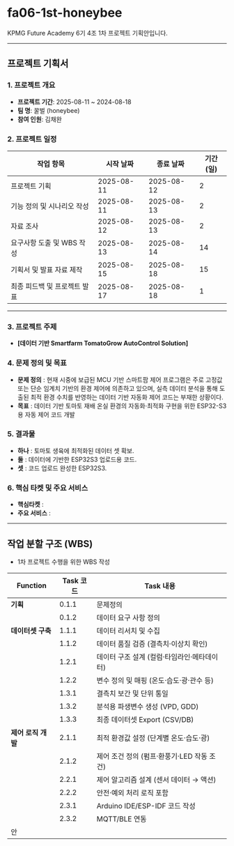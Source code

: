 # fa06-1st-honeybee
KPMG Future Academy 6기 4조 1차 프로젝트 기획안입니다.

---

## 프로젝트 기획서

### 1. 프로젝트 개요
- **프로젝트 기간**: 2025-08-11 ~ 2024-08-18
- **팀 명**: 꿀벌 (honeybee)
- **참여 인원**: 김채완

### 2. 프로젝트 일정
| 작업 항목                  | 시작 날짜   | 종료 날짜   | 기간(일) |
|---------------------------|------------|------------|---------|
| 프로젝트 기획              | 2025-08-11 | 2025-08-12 | 2       |
| 기능 정의 및 시나리오 작성 | 2025-08-11 | 2025-08-13 | 2       |
| 자료 조사                 | 2025-08-12 | 2025-08-13 | 2       |
| 요구사항 도출 및 WBS 작성   | 2025-08-13 | 2025-08-14 | 14       |
| 기획서 및 발표 자료 제작   | 2025-08-15 | 2025-08-18 | 15      |
| 최종 피드백 및 프로젝트 발표| 2025-08-17 | 2025-08-18 | 1       |

---------------------------------
### 3. 프로젝트 주제
- **[데이터 기반 Smartfarm TomatoGrow AutoControl Solution]**

### 4. 문제 정의 및 목표
- **문제 정의** : 현재 시중에 보급된 MCU 기반 스마트팜 제어 프로그램은 주로 고정값 또는 단순 임계치 기반의 환경 제어에 의존하고 있으며, 실측 데이터 분석을 통해 도출된 최적 환경 수치를 반영하는 데이터 기반 자동화 제어 코드는 부재한 상황이다.
- **목표** : 데이터 기반 토마토 재배 온실 환경의 자동화·최적화 구현을 위한 ESP32-S3용 자동 제어 코드 개발

### 5. 결과물
- **하나** : 토마토 생육에 최적화된 데이터 셋 확보.
- **둘** : 데이터에 기반한 ESP32S3 업로드용 코드.
- **셋** : 코드 업로드 완성한 ESP32S3.

### 6. 핵심 타켓 및 주요 서비스
- **핵심타켓** :
- **주요 서비스** :

--------------------------

## 작업 분할 구조 (WBS)
- 1차 프로젝트 수행을 위한 WBS 작성
  
| Function          |   Task 코드  |        Task 내용              |
| ----------------- | ---------    | ----------------------------- |
| **기획**          |    0.1.1     | 문제정의                       |
|                   |    0.1.2     | 데이터 요구 사항 정의           |       
| **데이터셋 구축**  |    1.1.1    | 데이터 리서치 및 수집          |
|                    |    1.1.2    | 데이터 품질 검증 (결측치·이상치 확인)    |
|                    |    1.2.1    | 데이터 구조 설계 (컬럼·타임라인·메타데이터)   |
|                    |    1.2.2    | 변수 정의 및 매핑 (온도·습도·광·관수 등)   |
|                    |    1.3.1    | 결측치 보간 및 단위 통일              |
|                    |    1.3.2    | 분석용 파생변수 생성 (VPD, GDD)      |
|                    |    1.3.3    | 최종 데이터셋 Export (CSV/DB)     |
| **제어 로직 개발**  |    2.1.1     | 최적 환경값 설정 (단계별 온도·습도·광)     |
|                    |    2.1.2    | 제어 조건 정의 (펌프·환풍기·LED 작동 조건) |
|                    |    2.2.1     | 제어 알고리즘 설계 (센서 데이터 → 액션)    |
|                    |    2.2.2     | 안전·예외 처리 로직 포함              |
|                    |    2.3.1     | Arduino IDE/ESP-IDF 코드 작성   |
|                    |    2.3.2      | MQTT/BLE 연동                 |
|     안




